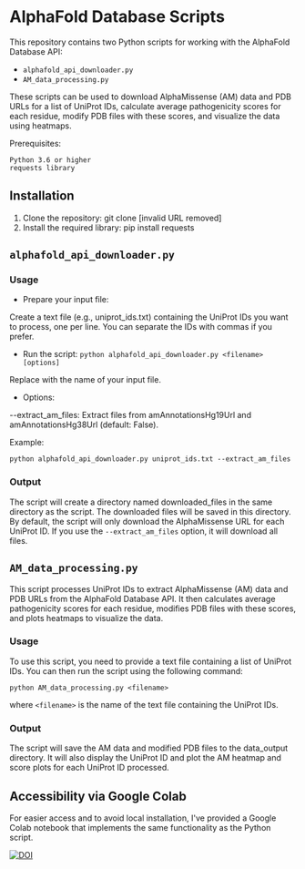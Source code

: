 # AlphaFold Database Scripts

This repository contains two Python scripts for working with the AlphaFold Database API:

* `alphafold_api_downloader.py`
* `AM_data_processing.py`

These scripts can be used to download AlphaMissense (AM) data and PDB URLs for a list of UniProt IDs, calculate average pathogenicity scores for each residue, modify PDB files with these scores, and visualize the data using heatmaps.

Prerequisites:

``Python 3.6 or higher``<br>
``requests library``

## Installation

1. Clone the repository: git clone [invalid URL removed]
2. Install the required library: pip install requests


## `alphafold_api_downloader.py`

### Usage
* Prepare your input file:

Create a text file (e.g., uniprot_ids.txt) containing the UniProt IDs you want to process, one per line.
You can separate the IDs with commas if you prefer.

* Run the script:
`python alphafold_api_downloader.py <filename> [options]`

Replace <filename> with the name of your input file.

* Options:

--extract_am_files: Extract files from amAnnotationsHg19Url and amAnnotationsHg38Url (default: False).

Example:

`python alphafold_api_downloader.py uniprot_ids.txt --extract_am_files`

### Output

The script will create a directory named downloaded_files in the same directory as the script.
The downloaded files will be saved in this directory.
By default, the script will only download the AlphaMissense URL for each UniProt ID.
If you use the `--extract_am_files` option, it will download all files.

## `AM_data_processing.py`

This script processes UniProt IDs to extract AlphaMissense (AM) data and PDB URLs from the AlphaFold Database API. It then calculates average pathogenicity scores for each residue, modifies PDB files with these scores, and plots heatmaps to visualize the data.

### Usage

To use this script, you need to provide a text file containing a list of UniProt IDs. You can then run the script using the following command:

`python AM_data_processing.py <filename>`

where `<filename>` is the name of the text file containing the UniProt IDs.

### Output

The script will save the AM data and modified PDB files to the data_output directory. It will also display the UniProt ID and plot the AM heatmap and score plots for each UniProt ID processed.

## Accessibility via Google Colab

For easier access and to avoid local installation, I've provided a Google Colab notebook that implements the same functionality as the Python script.


[![DOI](https://zenodo.org/badge/834257572.svg)](https://doi.org/10.5281/zenodo.13942608)
